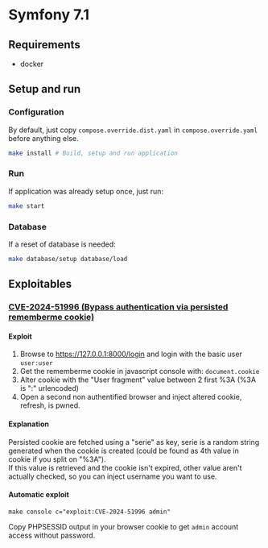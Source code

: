 # Symfony 7.1 

## Requirements

- docker

## Setup and run

### Configuration

By default, just copy `compose.override.dist.yaml` in `compose.override.yaml` before anything else.

```bash
make install # Build, setup and run application
```

### Run

If application was already setup once, just run:

```bash
make start
```

### Database

If a reset of database is needed:

```bash
make database/setup database/load
```

## Exploitables

### [CVE-2024-51996 (Bypass authentication via persisted rememberme cookie)](https://symfony.com/blog/cve-2024-51996-authentication-bypass-via-persisted-rememberme-cookie)

#### Exploit

1. Browse to https://127.0.0.1:8000/login and login with the basic user `user:user`
2. Get the rememberme cookie in javascript console with: `document.cookie`
3. Alter cookie with the "User fragment" value between 2 first %3A (%3A is ":" urlencoded)
4. Open a second non authentified browser and inject altered cookie, refresh, is pwned.

#### Explanation

Persisted cookie are fetched using a "serie" as key, serie is a random string generated when the cookie is created (could be found as 4th value in cookie if you split on "%3A").<br>
If this value is retrieved and the cookie isn't expired, other value aren't actually checked, so you can inject username you want to use. 

#### Automatic exploit

```
make console c="exploit:CVE-2024-51996 admin"
```

Copy PHPSESSID output in your browser cookie to get `admin` account access without password.


